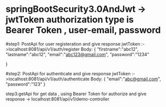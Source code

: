 # springBootSecurity3.0AndJwt -> jwtToken authorization type  is Bearer Token , user-email, password
#step1: PostApi for user registeration and give response  jwtToken :->localhost:8081/api/v1/auth/register
Body:
{
   "firstname":"abc12",
   "lastname":"abc12",
   "email":"abc123@gmail.com",
   "password":"1234"

}

#step2: PostApi for authenticate and give response jwtToken :->localhost:8081/api/v1/auth/authenticate
Body:
{
    "email":"abc@gmail.com",
   "password":"123"
}

step3:getApi for get data , using  Bearer Token for authorize and give response  -> localhost:8081/api/v1/demo-controller

